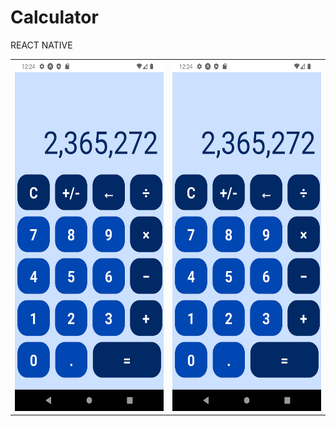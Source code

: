 # Calculator
REACT NATIVE
<table>
  <tr>
    <td><img src="/assets/screenshot1.png" width=270 height=560></td>
    <td><img src="/assets/screenshot2.png" width=270 height=560></td>
  </tr>
 </table>
